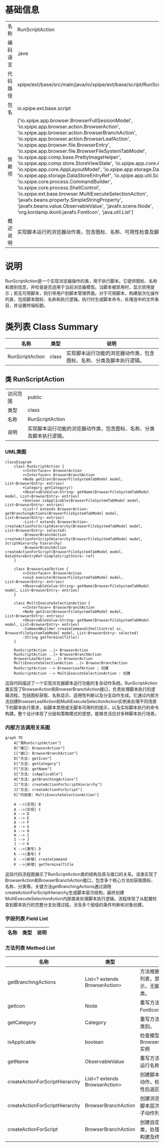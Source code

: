 # 基础信息

|      |      |
|------|------|
| 名称 | RunScriptAction |
| 编码语言 | .java |
| 代码路径 | xpipe/ext/base/src/main/java/io/xpipe/ext/base/script/RunScriptAction.java |
| 包名 | io.xpipe.ext.base.script |
| 依赖项 | ['io.xpipe.app.browser.BrowserFullSessionModel', 'io.xpipe.app.browser.action.BrowserAction', 'io.xpipe.app.browser.action.BrowserBranchAction', 'io.xpipe.app.browser.action.BrowserLeafAction', 'io.xpipe.app.browser.file.BrowserEntry', 'io.xpipe.app.browser.file.BrowserFileSystemTabModel', 'io.xpipe.app.comp.base.PrettyImageHelper', 'io.xpipe.app.comp.store.StoreViewState', 'io.xpipe.app.core.AppI18n', 'io.xpipe.app.core.AppLayoutModel', 'io.xpipe.app.storage.DataStorage', 'io.xpipe.app.storage.DataStoreEntryRef', 'io.xpipe.app.util.ScriptHelper', 'io.xpipe.core.process.CommandBuilder', 'io.xpipe.core.process.ShellControl', 'io.xpipe.ext.base.browser.MultiExecuteSelectionAction', 'javafx.beans.property.SimpleStringProperty', 'javafx.beans.value.ObservableValue', 'javafx.scene.Node', 'org.kordamp.ikonli.javafx.FontIcon', 'java.util.List'] |
| 概述说明 | 实现脚本运行的浏览器动作类，包含图标、名称、可用性检查及脚本执行逻辑。 |

# 说明

RunScriptAction是一个实现浏览器操作的类，用于执行脚本。它提供图标、名称和类别信息，并检查是否适用于当前浏览器模型。当脚本被禁用时，显示禁用提示；若无可用脚本，则引导用户到脚本管理界面。对于可用脚本，构建层次化操作列表，包括脚本图标、名称和执行逻辑。执行时生成脚本命令，处理选中的文件条目，并设置终端标题。

# 类列表 Class Summary

| 名称   | 类型  | 说明 |
|-------|------|-------------|
| RunScriptAction | class | 实现脚本运行功能的浏览器动作类，包含图标、名称、分类及脚本执行逻辑。 |



## 类 RunScriptAction

|      |      |
|------|------|
| 访问范围 | public |
| 类型 | class |
| 名称 | RunScriptAction |
| 说明 | 实现脚本运行功能的浏览器动作类，包含图标、名称、分类及脚本执行逻辑。 |


### UML类图

```mermaid
classDiagram
    class RunScriptAction {
        <<Interface>> BrowserAction
        <<Interface>> BrowserBranchAction
        +Node getIcon(BrowserFileSystemTabModel model, List~BrowserEntry~ entries)
        +Category getCategory()
        +ObservableValue~String~ getName(BrowserFileSystemTabModel model, List~BrowserEntry~ entries)
        +boolean isApplicable(BrowserFileSystemTabModel model, List~BrowserEntry~ entries)
        +List~? extends BrowserAction~ getBranchingActions(BrowserFileSystemTabModel model, List~BrowserEntry~ entries)
        -List~? extends BrowserAction~ createActionForScriptHierarchy(BrowserFileSystemTabModel model, List~BrowserEntry~ selected)
        -BrowserBranchAction createActionForScriptHierarchy(BrowserFileSystemTabModel model, ScriptHierarchy hierarchy)
        -BrowserBranchAction createActionForScript(BrowserFileSystemTabModel model, DataStoreEntryRef~SimpleScriptStore~ ref)
    }

    class BrowserLeafAction {
        <<Interface>> BrowserAction
        +void execute(BrowserFileSystemTabModel model, List~BrowserEntry~ entries)
        +ObservableValue~String~ getName(BrowserFileSystemTabModel model, List~BrowserEntry~ entries)
    }

    class MultiExecuteSelectionAction {
        <<Interface>> BrowserBranchAction
        +Node getIcon(BrowserFileSystemTabModel model, List~BrowserEntry~ entries)
        +ObservableValue~String~ getName(BrowserFileSystemTabModel model, List~BrowserEntry~ entries)
        -CommandBuilder createCommand(ShellControl sc, BrowserFileSystemTabModel model, List~BrowserEntry~ selected)
        -String getTerminalTitle()
    }

    RunScriptAction ..|> BrowserAction
    RunScriptAction ..|> BrowserBranchAction
    BrowserLeafAction ..|> BrowserAction
    MultiExecuteSelectionAction ..|> BrowserBranchAction
    RunScriptAction --> BrowserLeafAction : 创建
    RunScriptAction --> MultiExecuteSelectionAction : 创建
```

这段代码描述了一个实现浏览器脚本运行功能的复杂动作系统。RunScriptAction类实现了BrowserAction和BrowserBranchAction接口，负责处理脚本执行的逻辑流程，包括图标获取、名称显示、适用性判断以及分支动作生成。它通过内部方法创建BrowserLeafAction和MultiExecuteSelectionAction实例来处理不同场景下的脚本执行需求，如脚本禁用或无脚本可用时的提示，以及实际脚本执行的命令构建。整个设计体现了分层和策略模式的思想，能够灵活应对多种脚本执行场景。


### 内部方法调用关系图

```mermaid
graph TD
    A["类RunScriptAction"]
    B["接口: BrowserAction"]
    C["接口: BrowserBranchAction"]
    D["方法: getIcon"]
    E["方法: getCategory"]
    F["方法: getName"]
    G["方法: isApplicable"]
    H["方法: getBranchingActions"]
    I["方法: createActionForScriptHierarchy"]
    J["方法: createActionForScript"]
    K["内部类: MultiExecuteSelectionAction"]

    A -->|实现| B
    A -->|实现| C
    A --> D
    A --> E
    A --> F
    A --> G
    A --> H
    H --> I
    I --> J
    J --> K
    K -->|重写| D
    K -->|重写| F
    K -->|新增| createCommand
    K -->|新增| getTerminalTitle
```

这段代码流程图展示了RunScriptAction类的结构及其与接口的关系。该类实现了BrowserAction和BrowserBranchAction接口，包含多个核心方法如获取图标、名称、分类等。关键方法getBranchingActions通过调用createActionForScriptHierarchy生成脚本层次结构，最终创建MultiExecuteSelectionAction内部类来处理脚本执行逻辑。流程体现了从配置检查到脚本执行的完整分支处理过程，涉及多个层级的条件判断和对象创建。

### 字段列表 Field List

| 名称  | 类型  | 说明 |
|-------|-------|------|

### 方法列表 Method List

| 名称  | 类型  | 说明 |
|-------|-------|------|
| getBranchingActions | List<? extends BrowserAction> | 方法根据配置返回脚本操作列表，禁用时显示禁用提示，无脚本时跳转至脚本分类。 |
| getIcon | Node | 重写方法返回代码图标FontIcon。 |
| getCategory | Category | 重写方法返回MUTATION类别。 |
| isApplicable | boolean | 检查模型是否为BrowserFullSessionModel实例 |
| getName | ObservableValue<String> | 重写方法返回可观察的脚本运行名称字符串。 |
| createActionForScriptHierarchy | List<? extends BrowserAction> | 创建脚本层次结构的浏览器动作，检查文件脚本和兼容性后返回分支动作。 |
| createActionForScriptHierarchy | BrowserBranchAction | 创建浏览器分支动作，处理脚本层次结构，返回图标、子动作列表和名称。 |
| createActionForScript | BrowserBranchAction | 创建自定义浏览器脚本操作类，处理图标、名称、命令构建及终端标题。 |




